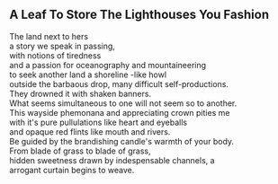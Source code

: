 A Leaf To Store The Lighthouses You Fashion
-------------------------------------------
The land next to hers  
a story we speak in passing,  
with notions of tiredness  
and a passion for oceanography and mountaineering  
to seek another land a shoreline -like howl  
outside the barbaous drop, many difficult self-productions.  
They drowned it with shaken banners.  
What seems simultaneous to one will not seem so to another.  
This wayside phemonana and appreciating crown pities me  
with it's pure pullulations like heart and eyeballs  
and opaque red flints like mouth and rivers.  
Be guided by the brandishing candle's warmth of your body.  
From blade of grass to blade of grass,  
hidden sweetness drawn by indespensable channels, a  
arrogant curtain begins to weave.  
